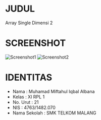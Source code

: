 # JUDUL
  Array Single Dimensi 2

# SCREENSHOT
![Screenshot1](https://s24.postimg.org/iu7e8bnap/Screenshot_13.png)
![Screenshot2](https://s24.postimg.org/o6w8mgb75/Screenshot_14.png)

# IDENTITAS
- Nama         : Muhamad Miftahul Iqbal Albana
- Kelas        : XI RPL 1
- No. Urut     : 21
- NIS          : 4763/1482.070
- Nama Sekolah : SMK TELKOM MALANG
